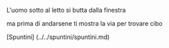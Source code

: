 L'uomo sotto al letto si butta dalla finestra

ma prima di andarsene ti mostra la via per trovare cibo

[Spuntini] (../../spuntini/spuntini.md)
